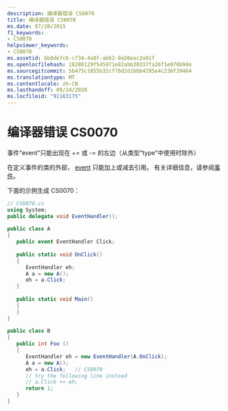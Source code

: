 ```yaml
---
description: 编译器错误 CS0070
title: 编译器错误 CS0070
ms.date: 07/20/2015
f1_keywords:
- CS0070
helpviewer_keywords:
- CS0070
ms.assetid: bb0de7c6-c734-4a8f-ab62-0a50eac2a91f
ms.openlocfilehash: 18280129f545971e82abb30337fa26f1e078b9de
ms.sourcegitcommit: 5b475c1855b32cf78d2d1bbb4295e4c236f39464
ms.translationtype: MT
ms.contentlocale: zh-CN
ms.lasthandoff: 09/24/2020
ms.locfileid: "91163175"
---
```

# <a name="compiler-error-cs0070"></a>编译器错误 CS0070

事件“event”只能出现在 += 或 -= 的左边（从类型“type”中使用时除外）  
  
 在定义事件的类的外部， [event](../language-reference/keywords/event.md) 只能加上或减去引用。 有关详细信息，请参阅[事件](../programming-guide/events/index.md)。  
  
 下面的示例生成 CS0070：  
  
```csharp  
// CS0070.cs  
using System;  
public delegate void EventHandler();  
  
public class A  
{  
   public event EventHandler Click;  
  
   public static void OnClick()  
   {  
      EventHandler eh;  
      A a = new A();  
      eh = a.Click;  
   }  
  
   public static void Main()  
   {  
   }  
}  
  
public class B  
{  
   public int Foo ()  
   {  
      EventHandler eh = new EventHandler(A.OnClick);  
      A a = new A();  
      eh = a.Click;   // CS0070  
      // try the following line instead  
      // a.Click += eh;  
      return 1;  
   }  
}  
```
